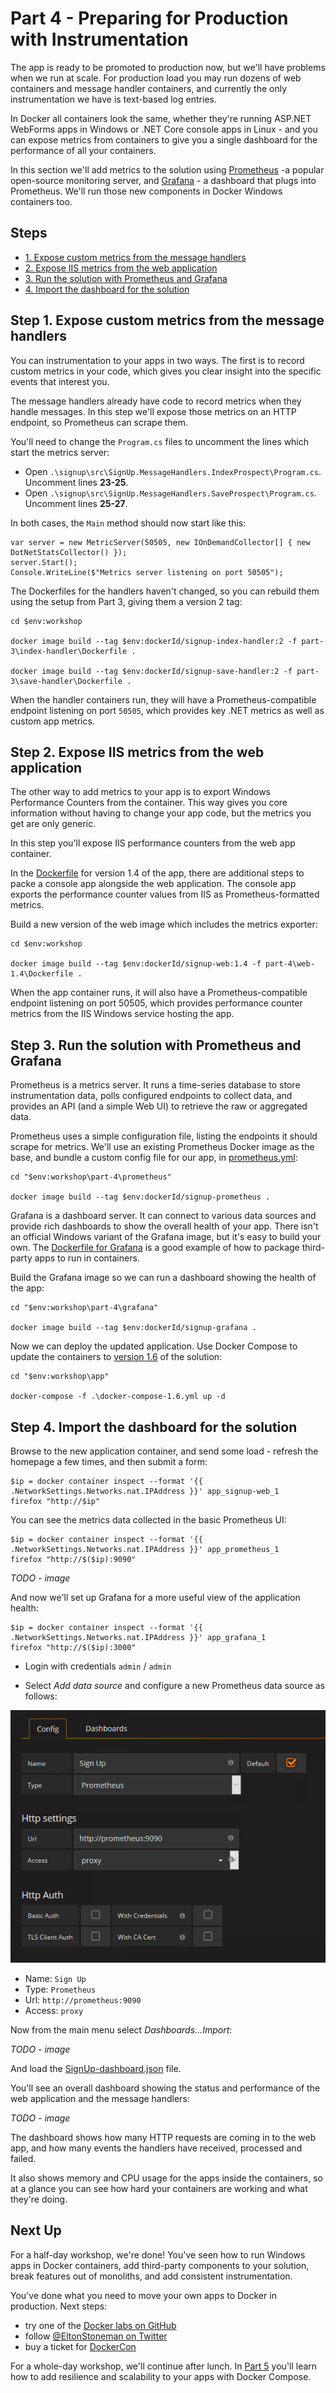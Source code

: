 # Part 4 - Preparing for Production with Instrumentation

The app is ready to be promoted to production now, but we'll have problems when we run at scale. For production load you may run dozens of web containers and message handler containers, and currently the only instrumentation we have is text-based log entries. 

In Docker all containers look the same, whether they're running ASP.NET WebForms apps in Windows or .NET Core console apps in Linux - and you can expose metrics from containers to give you a single dashboard for the performance of all your containers.

In this section we'll add metrics to the solution using [Prometheus](http://prometheus.io) -a popular open-source monitoring server, and [Grafana](https://grafana.com) - a dashboard that plugs into Prometheus. We'll run those new components in Docker Windows containers too.

## Steps

* [1. Expose custom metrics from the message handlers](#1)
* [2. Expose IIS metrics from the web application](#2)
* [3. Run the solution with Prometheus and Grafana](#3)
* [4. Import the dashboard for the solution](#4)

## <a name="1"></a>Step 1. Expose custom metrics from the message handlers

You can instrumentation to your apps in two ways. The first is to record custom metrics in your code, which gives you clear insight into the specific events that interest you. 

The message handlers already have code to record metrics when they handle messages. In this step we'll expose those metrics on an HTTP endpoint, so Prometheus can scrape them.

You'll need to change the `Program.cs` files to uncomment the lines which start the metrics server:

- Open `.\signup\src\SignUp.MessageHandlers.IndexProspect\Program.cs`. Uncomment lines **23-25**.
- Open `.\signup\src\SignUp.MessageHandlers.SaveProspect\Program.cs`. Uncomment lines **25-27**.

In both cases, the `Main` method should now start like this:

```
var server = new MetricServer(50505, new IOnDemandCollector[] { new DotNetStatsCollector() });
server.Start();
Console.WriteLine($"Metrics server listening on port 50505");
```

The Dockerfiles for the handlers haven't changed, so you can rebuild them using the setup from Part 3, giving them a version 2 tag:

```
cd $env:workshop

docker image build --tag $env:dockerId/signup-index-handler:2 -f part-3\index-handler\Dockerfile .

docker image build --tag $env:dockerId/signup-save-handler:2 -f part-3\save-handler\Dockerfile .
```

When the handler containers run, they will have a Prometheus-compatible endpoint listening on port `50505`, which provides key .NET metrics as well as custom app metrics.


## <a name="2"></a>Step 2. Expose IIS metrics from the web application

The other way to add metrics to your app is to export Windows Performance Counters from the container. This way gives you core information without having to change your app code, but the metrics you get are only generic. 

In this step you'll expose IIS performance counters from the web app container.

In the [Dockerfile](part-4/web-1.4/Dockerfile) for version 1.4 of the app, there are additional steps to packe a console app alongside the web application. The console app exports the performance counter values from IIS as Prometheus-formatted metrics.

Build a new version of the web image which includes the metrics exporter:

```
cd $env:workshop

docker image build --tag $env:dockerId/signup-web:1.4 -f part-4\web-1.4\Dockerfile .
```

When the app container runs, it will also have a Prometheus-compatible endpoint listening on port 50505, which provides performance counter metrics from the IIS Windows service hosting the app.


## <a name="3"></a>Step 3. Run the solution with Prometheus and Grafana

Prometheus is a metrics server. It runs a time-series database to store instrumentation data, polls configured endpoints to collect data, and provides an API (and a simple Web UI) to retrieve the raw or aggregated data.

Prometheus uses a simple configuration file, listing the endpoints it should scrape for metrics. We'll use an existing Prometheus Docker image as the base, and bundle a custom config file for our app, in [prometheus.yml](part-4/prometheus/prometheus.yml):

```
cd "$env:workshop\part-4\prometheus"

docker image build --tag $env:dockerId/signup-prometheus .
```

Grafana is a dashboard server. It can connect to various data sources and provide rich dashboards to show the overall health of your app. There isn't an official Windows variant of the Grafana image, but it's easy to build your own. The [Dockerfile for Grafana]() is a good example of how to package third-party apps to run in containers.

Build the Grafana image so we can run a dashboard showing the health of the app:

```
cd "$env:workshop\part-4\grafana"

docker image build --tag $env:dockerId/signup-grafana .
```

Now we can deploy the updated application. Use Docker Compose to update the containers to [version 1.6](app/docker-compose-1.6.yml) of the solution:

```
cd "$env:workshop\app"

docker-compose -f .\docker-compose-1.6.yml up -d
```

## <a name="4"></a>Step 4. Import the dashboard for the solution


Browse to the new application container, and send some load - refresh the homepage a few times, and then submit a form:

```
$ip = docker container inspect --format '{{ .NetworkSettings.Networks.nat.IPAddress }}' app_signup-web_1
firefox "http://$ip"
```

You can see the metrics data collected in the basic Prometheus UI:

```
$ip = docker container inspect --format '{{ .NetworkSettings.Networks.nat.IPAddress }}' app_prometheus_1
firefox "http://$($ip):9090"
```

_TODO - image_

And now we'll set up Grafana for a more useful view of the application health:

```
$ip = docker container inspect --format '{{ .NetworkSettings.Networks.nat.IPAddress }}' app_grafana_1
firefox "http://$($ip):3000"
```

- Login with credentials `admin` / `admin`

- Select _Add data source_ and configure a new Prometheus data source as follows:

![Grafana data source](img/grafana-add-data-source.png)

- Name: `Sign Up`
- Type: `Prometheus`
- Url: `http://prometheus:9090`
- Access: `proxy`

Now from the main menu select _Dashboards...Import_:

_TODO - image_

And load the [SignUp-dashboard.json](part-4/grafana/SignUp-dashboard.json) file.

You'll see an overall dashboard showing the status and performance of the web application and the message handlers:

_TODO - image_

The dashboard shows how many HTTP requests are coming in to the web app, and how many events the handlers have received, processed and failed.

It also shows memory and CPU usage for the apps inside the containers, so at a glance you can see how hard your containers are working and what they're doing.

## Next Up

For a half-day workshop, we're done! You've seen how to run Windows apps in Docker containers, add third-party components to your solution, break features out of monoliths, and add consistent instrumentation. 

You've done what you need to move your own apps to Docker in production. Next steps:

- try one of the [Docker labs on GitHub]()
- follow [@EltonStoneman on Twitter]()
- buy a ticket for [DockerCon]()

For a whole-day workshop, we'll continue after lunch. In [Part 5](part-5.md) you'll learn how to add resilience and scalability to your apps with Docker Compose.